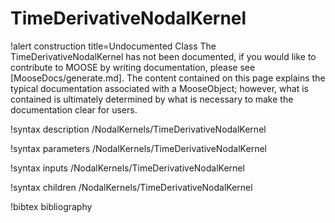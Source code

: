 <!-- MOOSE Documentation Stub: Remove this when content is added. -->

# TimeDerivativeNodalKernel

!alert construction title=Undocumented Class
The TimeDerivativeNodalKernel has not been documented, if you would like to contribute to MOOSE by
writing documentation, please see [MooseDocs/generate.md]. The content contained on this page explains
the typical documentation associated with a MooseObject; however, what is contained is ultimately
determined by what is necessary to make the documentation clear for users.

!syntax description /NodalKernels/TimeDerivativeNodalKernel

!syntax parameters /NodalKernels/TimeDerivativeNodalKernel

!syntax inputs /NodalKernels/TimeDerivativeNodalKernel

!syntax children /NodalKernels/TimeDerivativeNodalKernel

!bibtex bibliography
